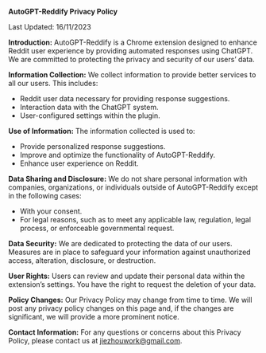 
**AutoGPT-Reddify Privacy Policy**

Last Updated: 16/11/2023

**Introduction:**
AutoGPT-Reddify is a Chrome extension designed to enhance Reddit user experience by providing automated responses using ChatGPT. We are committed to protecting the privacy and security of our users’ data.

**Information Collection:**
We collect information to provide better services to all our users. This includes:

- Reddit user data necessary for providing response suggestions.
- Interaction data with the ChatGPT system.
- User-configured settings within the plugin.

**Use of Information:**
The information collected is used to:

- Provide personalized response suggestions.
- Improve and optimize the functionality of AutoGPT-Reddify.
- Enhance user experience on Reddit.

**Data Sharing and Disclosure:**
We do not share personal information with companies, organizations, or individuals outside of AutoGPT-Reddify except in the following cases:

- With your consent.
- For legal reasons, such as to meet any applicable law, regulation, legal process, or enforceable governmental request.

**Data Security:**
We are dedicated to protecting the data of our users. Measures are in place to safeguard your information against unauthorized access, alteration, disclosure, or destruction.

**User Rights:**
Users can review and update their personal data within the extension’s settings. You have the right to request the deletion of your data.

**Policy Changes:**
Our Privacy Policy may change from time to time. We will post any privacy policy changes on this page and, if the changes are significant, we will provide a more prominent notice.

**Contact Information:**
For any questions or concerns about this Privacy Policy, please contact us at jiezhouwork@gmail.com.

